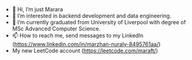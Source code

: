 - 👋 Hi, I’m just Marara
- 👀 I’m interested in backend development and data engineering.
- 🌱 I’m currently graduated from University of Liverpool with degree of MSc Advanced Computer Science.
- 📫 How to reach me, send messages to my LinkedIn (https://www.linkedin.com/in/marzhan-nuraly-8495761aa/)
- My new LeetCode account (https://leetcode.com/maraft/)

<!---
marara02/marara02 is a ✨ special ✨ repository because its `README.md` (this file) appears on your GitHub profile.
You can click the Preview link to take a look at your changes.
--->
